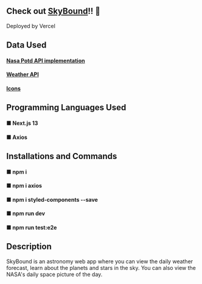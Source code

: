## Check out [SkyBound](https://skyboundapp.vercel.app/)!! 💫
Deployed by Vercel
## Data Used
#### [Nasa Potd API implementation](https://github.com/OpenGenus/nasa-api/tree/master/src)
#### [Weather API](https://openweathermap.org/current)
#### [Icons](https://www.flaticon.com/)

## Programming Languages Used
#### ■ Next.js 13
#### ■ Axios

## Installations and Commands
#### ■ npm i
#### ■ npm i axios
#### ■ npm i styled-components --save
#### ■ npm run dev
#### ■ npm run test:e2e

## Description
SkyBound is an astronomy web app where you can view the daily weather forecast, learn about the planets and stars in the sky. You can also view the NASA's daily space picture of the day.
